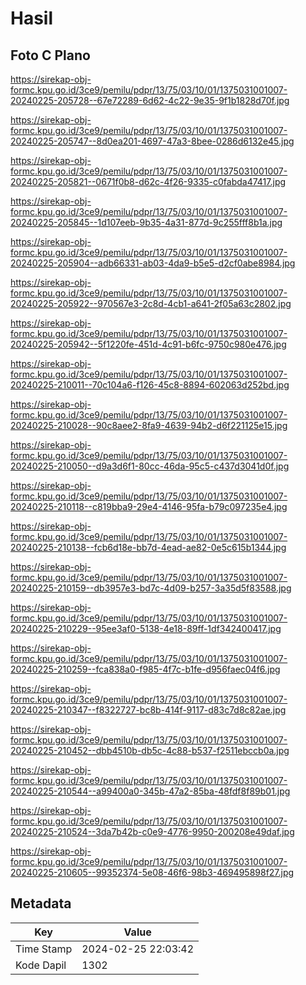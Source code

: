 # Hasil

## Foto C Plano

https://sirekap-obj-formc.kpu.go.id/3ce9/pemilu/pdpr/13/75/03/10/01/1375031001007-20240225-205728--67e72289-6d62-4c22-9e35-9f1b1828d70f.jpg

https://sirekap-obj-formc.kpu.go.id/3ce9/pemilu/pdpr/13/75/03/10/01/1375031001007-20240225-205747--8d0ea201-4697-47a3-8bee-0286d6132e45.jpg

https://sirekap-obj-formc.kpu.go.id/3ce9/pemilu/pdpr/13/75/03/10/01/1375031001007-20240225-205821--0671f0b8-d62c-4f26-9335-c0fabda47417.jpg

https://sirekap-obj-formc.kpu.go.id/3ce9/pemilu/pdpr/13/75/03/10/01/1375031001007-20240225-205845--1d107eeb-9b35-4a31-877d-9c255fff8b1a.jpg

https://sirekap-obj-formc.kpu.go.id/3ce9/pemilu/pdpr/13/75/03/10/01/1375031001007-20240225-205904--adb66331-ab03-4da9-b5e5-d2cf0abe8984.jpg

https://sirekap-obj-formc.kpu.go.id/3ce9/pemilu/pdpr/13/75/03/10/01/1375031001007-20240225-205922--970567e3-2c8d-4cb1-a641-2f05a63c2802.jpg

https://sirekap-obj-formc.kpu.go.id/3ce9/pemilu/pdpr/13/75/03/10/01/1375031001007-20240225-205942--5f1220fe-451d-4c91-b6fc-9750c980e476.jpg

https://sirekap-obj-formc.kpu.go.id/3ce9/pemilu/pdpr/13/75/03/10/01/1375031001007-20240225-210011--70c104a6-f126-45c8-8894-602063d252bd.jpg

https://sirekap-obj-formc.kpu.go.id/3ce9/pemilu/pdpr/13/75/03/10/01/1375031001007-20240225-210028--90c8aee2-8fa9-4639-94b2-d6f221125e15.jpg

https://sirekap-obj-formc.kpu.go.id/3ce9/pemilu/pdpr/13/75/03/10/01/1375031001007-20240225-210050--d9a3d6f1-80cc-46da-95c5-c437d3041d0f.jpg

https://sirekap-obj-formc.kpu.go.id/3ce9/pemilu/pdpr/13/75/03/10/01/1375031001007-20240225-210118--c819bba9-29e4-4146-95fa-b79c097235e4.jpg

https://sirekap-obj-formc.kpu.go.id/3ce9/pemilu/pdpr/13/75/03/10/01/1375031001007-20240225-210138--fcb6d18e-bb7d-4ead-ae82-0e5c615b1344.jpg

https://sirekap-obj-formc.kpu.go.id/3ce9/pemilu/pdpr/13/75/03/10/01/1375031001007-20240225-210159--db3957e3-bd7c-4d09-b257-3a35d5f83588.jpg

https://sirekap-obj-formc.kpu.go.id/3ce9/pemilu/pdpr/13/75/03/10/01/1375031001007-20240225-210229--95ee3af0-5138-4e18-89ff-1df342400417.jpg

https://sirekap-obj-formc.kpu.go.id/3ce9/pemilu/pdpr/13/75/03/10/01/1375031001007-20240225-210259--fca838a0-f985-4f7c-b1fe-d956faec04f6.jpg

https://sirekap-obj-formc.kpu.go.id/3ce9/pemilu/pdpr/13/75/03/10/01/1375031001007-20240225-210347--f8322727-bc8b-414f-9117-d83c7d8c82ae.jpg

https://sirekap-obj-formc.kpu.go.id/3ce9/pemilu/pdpr/13/75/03/10/01/1375031001007-20240225-210452--dbb4510b-db5c-4c88-b537-f2511ebccb0a.jpg

https://sirekap-obj-formc.kpu.go.id/3ce9/pemilu/pdpr/13/75/03/10/01/1375031001007-20240225-210544--a99400a0-345b-47a2-85ba-48fdf8f89b01.jpg

https://sirekap-obj-formc.kpu.go.id/3ce9/pemilu/pdpr/13/75/03/10/01/1375031001007-20240225-210524--3da7b42b-c0e9-4776-9950-200208e49daf.jpg

https://sirekap-obj-formc.kpu.go.id/3ce9/pemilu/pdpr/13/75/03/10/01/1375031001007-20240225-210605--99352374-5e08-46f6-98b3-469495898f27.jpg


## Metadata

| Key        | Value               |
| ---------- | ------------------- |
| Time Stamp | 2024-02-25 22:03:42 |
| Kode Dapil | 1302                |



